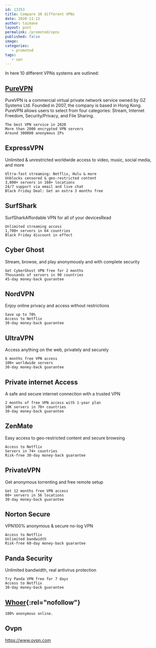 ```yaml
---
id: 13353
title: Compare 10 different VPNs
date: 2020-11-12
author: taimane
layout: post
permalink: /promoted/vpns
published: false
image: 
categories:
   - promoted
tags:
   - vpn
---
```

In here 10 different VPNs systems are outlined:


## [PureVPN](https://support.purevpn.com/vpn-servers)
PureVPN is a commercial virtual private network service owned by GZ Systems Ltd. Founded in 2007, the company is based in Hong Kong. PureVPN allows users to select from four categories: Stream, Internet Freedom, Security/Privacy, and File Sharing.

    The best VPN service in 2020
    More than 2000 encrypted VPN servers
    Around 300000 anonymous IPs


## ExpressVPN
Unlimited & unrestricted worldwide access to video, music, social media, and more

    Ultra-fast streaming: Netflix, Hulu & more
    Unblocks censored & geo-restricted content
    3,000+ servers in 160+ locations
    24/7 support via email and live chat
    Black Friday Deal: Get an extra 3 months free



## SurfShark
SurfSharkAffordable VPN for all of your devicesRead 

    Unlimited streaming access
    1,700+ servers in 64 countries
    Black Friday discount in effect

## Cyber Ghost
Stream, browse, and play anonymously and with complete security

    Get CyberGhost VPN free for 2 months
    Thousands of servers in 90 countries
    45-day money-back guarantee

## NordVPN
Enjoy online privacy and access without restrictions

    Save up to 70%
    Access to Netflix
    30-day money-back guarantee

## UltraVPN
Access anything on the web, privately and securely

    6 months free VPN access
    100+ worldwide servers
    30-day money-back guarantee


## Private internet Access
A safe and secure internet connection with a trusted VPN

    2 months of free VPN access with 1-year plan
    10K servers in 70+ countries
    30-day money-back guarantee

## ZenMate
Easy access to geo-restricted content and secure browsing

    Access to Netflix
    Servers in 74+ countries
    Risk-free 30-day money-back guarantee


## PrivateVPN
Get anonymous torrenting and free remote setup

    Get 12 months free VPN access
    80+ servers in 56 locations
    30-day money-back guarantee

## Norton Secure 
VPN100% anonymous & secure no-log VPN

    Access to Netflix
    Unlimited bandwidth
    Risk-free 60-day money-back guarantee


## Panda Security

Unlimited bandwidth, real antivirus protection

    Try Panda VPN free for 7 days
    Access to Netflix
    30-day money-back guarantee

## [Whoer](https://whoer.net/){:rel="nofollow"}

    100% anonymous online.
    
## Ovpn

https://www.ovpn.com